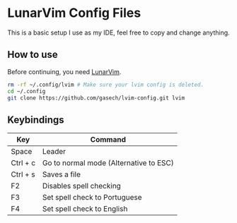 # LunarVim Config Files 
This is a basic setup I use as my IDE, feel free to copy and change anything.

## How to use
Before continuing, you need [LunarVim](https://www.lunarvim.org/docs/installation). 

```bash
rm -rf ~/.config/lvim # Make sure your lvim config is deleted. 
cd ~/.config
git clone https://github.com/gasech/lvim-config.git lvim
```

## Keybindings

| Key  | Command    |
|----- | ---------- |
| Space  | Leader   |
| Ctrl + c | Go to normal mode (Alternative to ESC) |
| Ctrl + s  | Saves a file   |
| F2 | Disables spell checking  |
| F3 | Set spell check to Portuguese |
| F4 | Set spell check to English |
